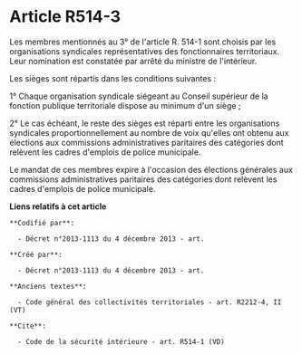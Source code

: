 # Article R514-3

Les membres mentionnés au 3° de l'article R. 514-1 sont choisis par les organisations syndicales représentatives des
fonctionnaires territoriaux. Leur nomination est constatée par arrêté du ministre de l'intérieur. 

Les sièges sont répartis dans les conditions suivantes : 

1° Chaque organisation syndicale siégeant au Conseil supérieur de la fonction publique territoriale dispose au minimum d'un
siège ; 

2° Le cas échéant, le reste des sièges est réparti entre les organisations syndicales proportionnellement au nombre de voix
qu'elles ont obtenu aux élections aux commissions administratives paritaires des catégories dont relèvent les cadres
d'emplois de police municipale. 

Le mandat de ces membres expire à l'occasion des élections générales aux commissions administratives paritaires des
catégories dont relèvent les cadres d'emplois de police municipale.

**Liens relatifs à cet article**

	**Codifié par**:

	  - Décret n°2013-1113 du 4 décembre 2013 - art.

	**Créé par**:

	  - Décret n°2013-1113 du 4 décembre 2013 - art.

	**Anciens textes**:

	  - Code général des collectivités territoriales - art. R2212-4, II (VT)

	**Cite**:

	  - Code de la sécurité intérieure - art. R514-1 (VD)
